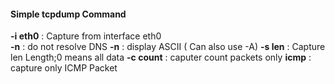 
#### Simple tcpdump Command

<b>-i eth0</b>  : Capture from interface eth0<br>
<b>-n</b>       : do not resolve DNS
<b>-n</b>       : display ASCII ( Can also use -A)
<b>-s len</b>   : Capture len Length;0 means all data
<b>-c count</b> : caputer count packets only
<b>icmp</b>    : capture only ICMP Packet
